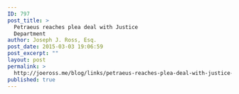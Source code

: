 ```yaml
---
ID: 797
post_title: >
  Petraeus reaches plea deal with Justice
  Department
author: Joseph J. Ross, Esq.
post_date: 2015-03-03 19:06:59
post_excerpt: ""
layout: post
permalink: >
  http://joeross.me/blog/links/petraeus-reaches-plea-deal-with-justice-department/
published: true
---
```


